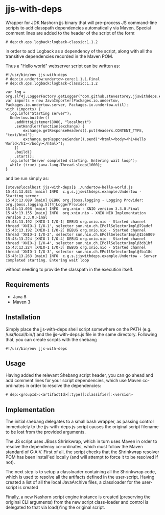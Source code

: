 jjs-with-deps
=============

Wrapper for JDK Nashorn jjs binary that will pre-process JS command-line scripts to add classpath
dependencies automatically via Maven. Special comment lines are added to the header of the script
of the form:

    # dep:ch.qos.logback:logback-classic:1.1.2

in order to add Logback as a dependency of the script, along with all the transitive dependencies
recorded in the Maven POM.

Thus a "Hello world" webserver script can be written as:

    #!/usr/bin/env jjs-with-deps
    # dep:io.undertow:undertow-core:1.1.1.Final
    # dep:ch.qos.logback:logback-classic:1.1.2
    
    var log = org.slf4j.LoggerFactory.getLogger("com.github.stevestorey.jjswithdeps.example.Undertow");
    var imports = new JavaImporter(Packages.io.undertow, Packages.io.undertow.server, Packages.io.undertow.util);
    with (imports) {
      log.info("Starting server");
      Undertow.builder()
        .addHttpListener(8080, "localhost")
        .setHandler(function(exchange) {
            exchange.getResponseHeaders().put(Headers.CONTENT_TYPE, "text/html");
            exchange.getResponseSender().send("<html><body><h1>Hello World</h1></body></html>");
        })
        .build()
        .start();
      log.info("Server completed starting. Entering wait loop");
      while (true) java.lang.Thread.sleep(1000);
    }

and be run simply as:

    [steve@localhost jjs-with-deps]$ ./undertow-hello-world.js 
    15:43:13.031 [main] INFO  c.g.s.jjswithdeps.example.Undertow - Starting server
    15:43:13.089 [main] DEBUG org.jboss.logging - Logging Provider: org.jboss.logging.Slf4jLoggerProvider
    15:43:13.098 [main] INFO  org.xnio - XNIO version 3.3.0.Final
    15:43:13.155 [main] INFO  org.xnio.nio - XNIO NIO Implementation Version 3.3.0.Final
    15:43:13.192 [XNIO-1 I/O-1] DEBUG org.xnio.nio - Started channel thread 'XNIO-1 I/O-1', selector sun.nio.ch.EPollSelectorImpl@79adcf
    15:43:13.192 [XNIO-1 I/O-2] DEBUG org.xnio.nio - Started channel thread 'XNIO-1 I/O-2', selector sun.nio.ch.EPollSelectorImpl@1556809
    15:43:13.224 [XNIO-1 I/O-4] DEBUG org.xnio.nio - Started channel thread 'XNIO-1 I/O-4', selector sun.nio.ch.EPollSelectorImpl@3db1bf
    15:43:13.224 [XNIO-1 I/O-3] DEBUG org.xnio.nio - Started channel thread 'XNIO-1 I/O-3', selector sun.nio.ch.EPollSelectorImpl@fba18c
    15:43:13.263 [main] INFO  c.g.s.jjswithdeps.example.Undertow - Server completed starting. Entering wait loop

without needing to provide the classpath in the execution itself.

Requirements
------------

* Java 8
* Maven 3

Installation
------------

Simply place the jjs-with-deps shell script somewhere on the PATH (e.g. /usr/local/bin/) and
the jjs-with-deps.js file in the same directory. Following that, you can create scripts with
the shebang

    #!/usr/bin/env jjs-with-deps

Usage
-----

Having added the relevant Shebang script header, you can go ahead and add comment lines for
your script dependencies, which use Maven co-ordinates in order to resolve the dependencies:

    # dep:<groupId>:<artifactId>[:type][:classifier]:<version>

Implementation
--------------

The initial shebang delegates to a small bash wrapper, as passing control immediately to the
jjs-with-deps.js script causes the original script filename to be lost from the provided arguments.

The JS script uses JBoss Shrinkwrap, which in turn uses Maven in order to resolve the dependency
co-ordinates, which must follow the Maven standard of G:A:V. First of all, the script checks
that the Shrinkwrap resolver POM has been install'ed locally (and will attempt to force it to
be resolved if not).

The next step is to setup a classloader containing all the Shrinkwrap code, which is used
to resolve all the artifacts defined in the user-script. Having created a list of all the local
JavaArchive files, a classloader for the user-script is created

Finally, a new Nashorn script engine instance is created (preserving the original CLI arguments)
from the new script class-loader and control is delegated to that via load()'ing the original
script.
